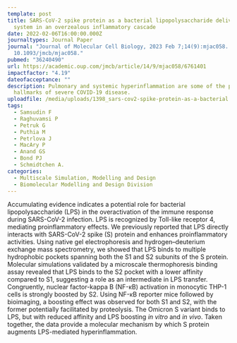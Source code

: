 ```yaml
---
template: post
title: SARS-CoV-2 spike protein as a bacterial lipopolysaccharide delivery
  system in an overzealous inflammatory cascade
date: 2022-02-06T16:00:00.000Z
journaltypes: Journal Paper
journal: "Journal of Molecular Cell Biology, 2023 Feb 7;14(9):mjac058. doi:
  10.1093/jmcb/mjac058."
pubmed: "36240490"
url: https://academic.oup.com/jmcb/article/14/9/mjac058/6761401
impactfactor: "4.19"
dateofacceptance: ""
description: Pulmonary and systemic hyperinflammation are some of the prominent
  hallmarks of severe COVID-19 disease.
uploadfile: /media/uploads/1398_sars-cov2-spike-protein-as-a-bacterial.pdf
tags:
  - Samsudin F
  - Raghuvamsi P
  - Petruk G
  - Puthia M
  - Petrlova J
  - MacAry P
  - Anand GS
  - Bond PJ
  - Schmidtchen A.
categories:
  - Multiscale Simulation, Modelling and Design
  - Biomolecular Modelling and Design Division
---
```

<!--StartFragment-->

Accumulating evidence indicates a potential role for bacterial lipopolysaccharide (LPS) in the overactivation of the immune response during SARS-CoV-2 infection. LPS is recognized by Toll-like receptor 4, mediating proinflammatory effects. We previously reported that LPS directly interacts with SARS-CoV-2 spike (S) protein and enhances proinflammatory activities. Using native gel electrophoresis and hydrogen–deuterium exchange mass spectrometry, we showed that LPS binds to multiple hydrophobic pockets spanning both the S1 and S2 subunits of the S protein. Molecular simulations validated by a microscale thermophoresis binding assay revealed that LPS binds to the S2 pocket with a lower affinity compared to S1, suggesting a role as an intermediate in LPS transfer. Congruently, nuclear factor-kappa B (NF-κB) activation in monocytic THP-1 cells is strongly boosted by S2. Using NF-κB reporter mice followed by bioimaging, a boosting effect was observed for both S1 and S2, with the former potentially facilitated by proteolysis. The Omicron S variant binds to LPS, but with reduced affinity and LPS boosting *in vitro* and *in vivo*. Taken together, the data provide a molecular mechanism by which S protein augments LPS-mediated hyperinflammation.

<!--EndFragment-->